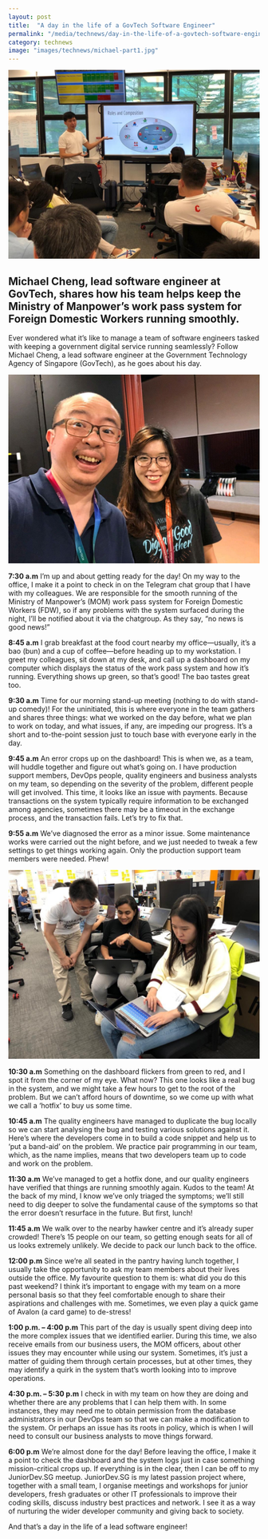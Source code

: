 ```yaml
---
layout: post
title:  "A day in the life of a GovTech Software Engineer"
permalink: "/media/technews/day-in-the-life-of-a-govtech-software-engineer"
category: technews
image: "images/technews/michael-part1.jpg"
---
```


![GovTech software engineer](/images/technews/michael-part1.jpg)

Michael Cheng, lead software engineer at GovTech, shares how his team helps keep the Ministry of Manpower’s work pass system for Foreign Domestic Workers running smoothly. 
---
 
Ever wondered what it’s like to manage a team of software engineers tasked with keeping a government digital service running seamlessly? Follow Michael Cheng, a lead software engineer at the Government Technology Agency of Singapore (GovTech), as he goes about his day. 

![GovTech software engineer](/images/technews/michael-part5.jpg)


**7:30 a.m**
I’m up and about getting ready for the day! On my way to the office, I make it a point to check in on the Telegram chat group that I have with my colleagues. We are responsible for the smooth running of the Ministry of Manpower’s (MOM) work pass system for Foreign Domestic Workers (FDW), so if any problems with the system surfaced during the night, I’ll be notified about it via the chatgroup. As they say, “no news is good news!” 

**8:45 a.m**
I grab breakfast at the food court nearby my office—usually, it’s a bao (bun) and a cup of coffee—before heading up to my workstation. I greet my colleagues, sit down at my desk, and call up a dashboard on my computer which displays the status of the work pass system and how it’s running. Everything shows up green, so that’s good! The bao tastes great too.

**9:30 a.m**
Time for our morning stand-up meeting (nothing to do with stand-up comedy)! For the uninitiated, this is where everyone in the team gathers and shares three things: what we worked on the day before, what we plan to work on today, and what issues, if any, are impeding our progress. It’s a short and to-the-point session just to touch base with everyone early in the day.

**9:45 a.m**
An error crops up on the dashboard! This is when we, as a team, will huddle together and figure out what’s going on. I have production support members, DevOps people, quality engineers and business analysts on my team, so depending on the severity of the problem, different people will get involved. This time, it looks like an issue with payments. Because transactions on the system typically require information to be exchanged among agencies, sometimes there may be a timeout in the exchange process, and the transaction fails. Let’s try to fix that.

**9:55 a.m**
We’ve diagnosed the error as a minor issue. Some maintenance works were carried out the night before, and we just needed to tweak a few settings to get things working again. Only the production support team members were needed. Phew!

![GovTech software engineer](/images/technews/michael-part4.jpg)

**10:30 a.m**
Something on the dashboard flickers from green to red, and I spot it from the corner of my eye. What now? This one looks like a real bug in the system, and we might take a few hours to get to the root of the problem. But we can’t afford hours of downtime, so we come up with what we call a ‘hotfix’ to buy us some time.

**10:45 a.m**
The quality engineers have managed to duplicate the bug locally so we can start analysing the bug and testing various solutions against it. Here’s where the developers come in to build a code snippet and help us to ‘put a band-aid’ on the problem. We practice pair programming in our team, which, as the name implies, means that two developers team up to code and work on the problem.

**11:30 a.m**
We’ve managed to get a hotfix done, and our quality engineers have verified that things are running smoothly again. Kudos to the team! At the back of my mind, I know we’ve only triaged the symptoms; we’ll still need to dig deeper to solve the fundamental cause of the symptoms so that the error doesn’t resurface in the future. But first, lunch!

**11:45 a.m**
We walk over to the nearby hawker centre and it’s already super crowded! There’s 15 people on our team, so getting enough seats for all of us looks extremely unlikely. We decide to pack our lunch back to the office. 

**12:00 p.m**
Since we’re all seated in the pantry having lunch together, I usually take the opportunity to ask my team members about their lives outside the office. My favourite question to them is: what did you do this past weekend? I think it’s important to engage with my team on a more personal basis so that they feel comfortable enough to share their aspirations and challenges with me. Sometimes, we even play a quick game of Avalon (a card game) to de-stress!

**1:00 p.m. – 4:00 p.m**
This part of the day is usually spent diving deep into the more complex issues that we identified earlier. During this time, we also receive emails from our business users, the MOM officers, about other issues they may encounter while using our system. Sometimes, it’s just a matter of guiding them through certain processes, but at other times, they may identify a quirk in the system that’s worth looking into to improve operations.

**4:30 p.m. – 5:30 p.m**
I check in with my team on how they are doing and whether there are any problems that I can help them with. In some instances, they may need me to obtain permission from the database administrators in our DevOps team so that we can make a modification to the system. Or perhaps an issue has its roots in policy, which is when I will need to consult our business analysts to move things forward.

**6:00 p.m**
We’re almost done for the day! Before leaving the office, I make it a point to check the dashboard and the system logs just in case something mission-critical crops up. If everything is in the clear, then I can be off to my JuniorDev.SG meetup. JuniorDev.SG is my latest passion project where, together with a small team, I organise meetings and workshops for junior developers, fresh graduates or other IT professionals to improve their coding skills, discuss industry best practices and network. I see it as a way of nurturing the wider developer community and giving back to society.

And that’s a day in the life of a lead software engineer!
